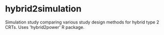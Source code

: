 # hybrid2simulation
Simulation study comparing various study design methods for hybrid type 2 CRTs. Uses 'hybrid2power' R package.
